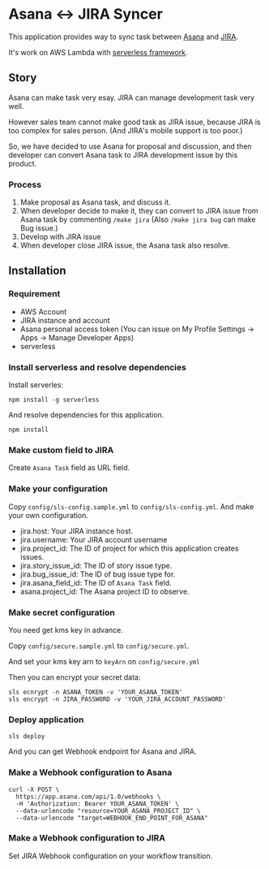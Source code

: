 # Asana <-> JIRA Syncer

This application provides way to sync task between [Asana](https://app.asana.com/) and [JIRA](https://www.atlassian.com/software/jira).

It's work on AWS Lambda with [serverless framework](https://serverless.com/).

## Story

Asana can make task very esay. JIRA can manage development task very well.

However sales team cannot make good task as JIRA issue, because JIRA is too complex for sales person.
(And JIRA's mobile support is too poor.)

So, we have decided to use Asana for proposal and discussion, and then developer can convert Asana task to
JIRA development issue by this product.

### Process

1. Make proposal as Asana task, and discuss it.
2. When developer decide to make it, they can convert to JIRA issue from Asana task by commenting `/make jira`
   (Also `/make jira bug` can make Bug issue.)
3. Develop with JIRA issue
4. When developer close JIRA issue, the Asana task also resolve.

## Installation

### Requirement

- AWS Account
- JIRA instance and account
- Asana personal access token (You can issue on My Profile Settings -> Apps -> Manage Developer Apps)
- serverless

### Install serverless and resolve dependencies

Install serverles:

```
npm install -g serverless
```

And resolve dependencies for this application.

```
npm install
```

### Make custom field to JIRA

Create `Asana Task` field as URL field.

### Make your configuration

Copy `config/sls-config.sample.yml` to `config/sls-config.yml`. And make your own configuration.

- jira.host: Your JIRA instance host.
- jira.username: Your JIRA account username
- jira.project_id: The ID of project for which this application creates issues.
- jira.story_issue_id: The ID of story issue type.
- jira.bug_issue_id: The ID of bug issue type for.
- jira.asana_field_id:  The ID of `Asana Task` field.
- asana.project_id: The Asana project ID to observe.

### Make secret configuration

You need get kms key in advance.

Copy `config/secure.sample.yml` to `config/secure.yml`.

And set your kms key arn to `keyArn` on `config/secure.yml`

Then you can encrypt your secret data:

```
sls ecnrypt -n ASANA_TOKEN -v 'YOUR_ASANA_TOKEN'
sls encrypt -n JIRA_PASSWORD -v 'YOUR_JIRA_ACCOUNT_PASSWORD'
```

### Deploy application

```
sls deploy
```

And you can get Webhook endpoint for Asana and JIRA.


### Make a Webhook configuration to Asana

```
curl -X POST \
  https://app.asana.com/api/1.0/webhooks \
  -H 'Authorization: Bearer YOUR_ASANA_TOKEN' \
  --data-urlencode "resource=YOUR_ASANA_PROJECT_ID" \
  --data-urlencode "target=WEBHOOK_END_POINT_FOR_ASANA"
```

### Make a Webhook configuration to JIRA

Set JIRA Webhook configuration on your workflow transition.
